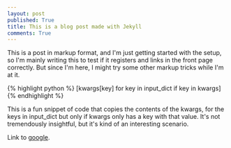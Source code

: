 ```yaml
---
layout: post
published: True
title: This is a blog post made with Jekyll
comments: True
---
```


This is a post in markup format, and I'm just getting started with the
setup, so I'm mainly writing this to test if it registers and links
in the front page correctly. But since I'm here, I might try some other
markup tricks while I'm at it.

{% highlight python %}
[kwargs[key] for key in input_dict if key in kwargs]
{% endhighlight %}

This is a fun snippet of code that copies the contents of the kwargs,
for the keys in input_dict
but only if kwargs only has a key with that value. It's not tremendously
insightful, but it's kind of an interesting scenario.

Link to [google](http://www.google.com).
